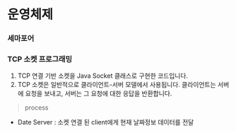 # 운영체제
### 세마포어

### TCP 소켓 프로그래밍
1. TCP 연결 기반 소켓을 Java Socket 클래스로 구현한 코드입니다.
2. TCP 소켓은 일반적으로 클라이언트-서버 모델에서 사용됩니다. 클라이언트는 서버에 요청을 보내고, 서버는 그 요청에 대한 응답을 반환합니다.

> process
- Date Server : 소켓 연결 된 client에게 현재 날짜정보 데이터를 전달
